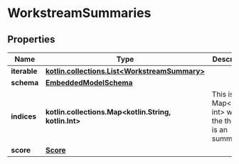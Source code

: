 
# WorkstreamSummaries

## Properties
Name | Type | Description | Notes
------------ | ------------- | ------------- | -------------
**iterable** | [**kotlin.collections.List&lt;WorkstreamSummary&gt;**](WorkstreamSummary) |  | 
**schema** | [**EmbeddedModelSchema**](EmbeddedModelSchema) |  |  [optional]
**indices** | **kotlin.collections.Map&lt;kotlin.String, kotlin.Int&gt;** | This is a Map&lt;String, int&gt; where the the key is an summary id. |  [optional]
**score** | [**Score**](Score) |  |  [optional]



